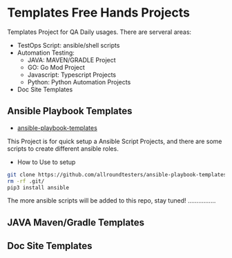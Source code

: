 # Templates Free Hands Projects

Templates Project for QA Daily usages. There are serveral areas:
- TestOps Script: ansible/shell scripts
- Automation Testing: 
  - JAVA: MAVEN/GRADLE Project
  - GO: Go Mod Project
  - Javascript: Typescript Projects
  - Python: Python Automation Projects
- Doc Site Templates

## Ansible Playbook Templates

- [ansible-playbook-templates](https://github.com/qdriven/ansible-playbook-templates.git)

This Project is for quick setup a Ansible Script Projects, and there are some scripts to create different ansible roles.

- How to Use to setup

```sh
git clone https://github.com/allroundtesters/ansible-playbook-templates.git
rm -rf .git/
pip3 install ansible
```

The more ansible scripts will be added to this repo, stay tuned! ................

## JAVA Maven/Gradle Templates

## Doc Site Templates
